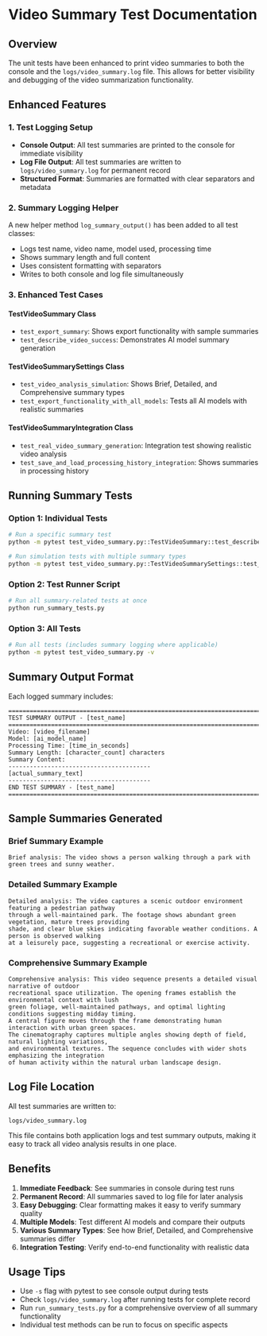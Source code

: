 # Video Summary Test Documentation

## Overview

The unit tests have been enhanced to print video summaries to both the console and the `logs/video_summary.log` file. This allows for better visibility and debugging of the video summarization functionality.

## Enhanced Features

### 1. Test Logging Setup
- **Console Output**: All test summaries are printed to the console for immediate visibility
- **Log File Output**: All test summaries are written to `logs/video_summary.log` for permanent record
- **Structured Format**: Summaries are formatted with clear separators and metadata

### 2. Summary Logging Helper
A new helper method `log_summary_output()` has been added to all test classes:
- Logs test name, video name, model used, processing time
- Shows summary length and full content
- Uses consistent formatting with separators
- Writes to both console and log file simultaneously

### 3. Enhanced Test Cases

#### TestVideoSummary Class
- `test_export_summary`: Shows export functionality with sample summaries
- `test_describe_video_success`: Demonstrates AI model summary generation

#### TestVideoSummarySettings Class  
- `test_video_analysis_simulation`: Shows Brief, Detailed, and Comprehensive summary types
- `test_export_functionality_with_all_models`: Tests all AI models with realistic summaries

#### TestVideoSummaryIntegration Class
- `test_real_video_summary_generation`: Integration test showing realistic video analysis
- `test_save_and_load_processing_history_integration`: Shows summaries in processing history

## Running Summary Tests

### Option 1: Individual Tests
```bash
# Run a specific summary test
python -m pytest test_video_summary.py::TestVideoSummary::test_describe_video_success -v -s

# Run simulation tests with multiple summary types
python -m pytest test_video_summary.py::TestVideoSummarySettings::test_video_analysis_simulation -v -s
```

### Option 2: Test Runner Script
```bash
# Run all summary-related tests at once
python run_summary_tests.py
```

### Option 3: All Tests
```bash
# Run all tests (includes summary logging where applicable)
python -m pytest test_video_summary.py -v
```

## Summary Output Format

Each logged summary includes:
```
================================================================================
TEST SUMMARY OUTPUT - [test_name]
================================================================================
Video: [video_filename]
Model: [ai_model_name]
Processing Time: [time_in_seconds]
Summary Length: [character_count] characters
Summary Content:
----------------------------------------
[actual_summary_text]
----------------------------------------
END TEST SUMMARY - [test_name]
================================================================================
```

## Sample Summaries Generated

### Brief Summary Example
```
Brief analysis: The video shows a person walking through a park with green trees and sunny weather.
```

### Detailed Summary Example  
```
Detailed analysis: The video captures a scenic outdoor environment featuring a pedestrian pathway 
through a well-maintained park. The footage shows abundant green vegetation, mature trees providing 
shade, and clear blue skies indicating favorable weather conditions. A person is observed walking 
at a leisurely pace, suggesting a recreational or exercise activity.
```

### Comprehensive Summary Example
```
Comprehensive analysis: This video sequence presents a detailed visual narrative of outdoor 
recreational space utilization. The opening frames establish the environmental context with lush 
green foliage, well-maintained pathways, and optimal lighting conditions suggesting midday timing. 
A central figure moves through the frame demonstrating human interaction with urban green spaces. 
The cinematography captures multiple angles showing depth of field, natural lighting variations, 
and environmental textures. The sequence concludes with wider shots emphasizing the integration 
of human activity within the natural urban landscape design.
```

## Log File Location

All test summaries are written to:
```
logs/video_summary.log
```

This file contains both application logs and test summary outputs, making it easy to track all video analysis results in one place.

## Benefits

1. **Immediate Feedback**: See summaries in console during test runs
2. **Permanent Record**: All summaries saved to log file for later analysis
3. **Easy Debugging**: Clear formatting makes it easy to verify summary quality
4. **Multiple Models**: Test different AI models and compare their outputs
5. **Various Summary Types**: See how Brief, Detailed, and Comprehensive summaries differ
6. **Integration Testing**: Verify end-to-end functionality with realistic data

## Usage Tips

- Use `-s` flag with pytest to see console output during tests
- Check `logs/video_summary.log` after running tests for complete record
- Run `run_summary_tests.py` for a comprehensive overview of all summary functionality
- Individual test methods can be run to focus on specific aspects
